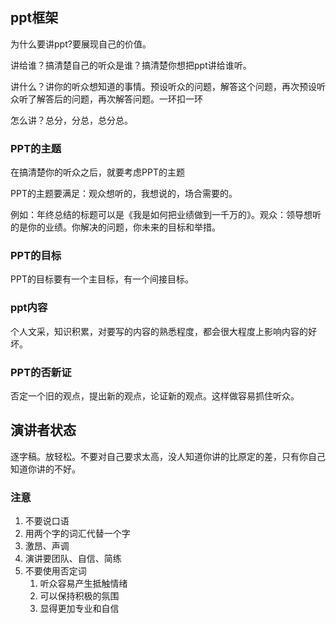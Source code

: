 
## ppt框架

为什么要讲ppt?要展现自己的价值。

讲给谁？搞清楚自己的听众是谁？搞清楚你想把ppt讲给谁听。

讲什么？讲你的听众想知道的事情。预设听众的问题，解答这个问题，再次预设听众听了解答后的问题，再次解答问题。一环扣一环

怎么讲？总分，分总，总分总。

### PPT的主题

在搞清楚你的听众之后，就要考虑PPT的主题

PPT的主题要满足：观众想听的，我想说的，场合需要的。

例如：年终总结的标题可以是《我是如何把业绩做到一千万的》。观众：领导想听的是你的业绩。你解决的问题，你未来的目标和举措。

### PPT的目标

PPT的目标要有一个主目标，有一个间接目标。
### ppt内容

个人文采，知识积累，对要写的内容的熟悉程度，都会很大程度上影响内容的好坏。

### PPT的否新证

否定一个旧的观点，提出新的观点，论证新的观点。这样做容易抓住听众。

## 演讲者状态

逐字稿。放轻松。不要对自己要求太高，没人知道你讲的比原定的差，只有你自己知道你讲的不好。

### 注意

1. 不要说口语
2. 用两个字的词汇代替一个字
3. 激昂、声调
4. 演讲要团队、自信、简练
5. 不要使用否定词
   1. 听众容易产生抵触情绪
   2. 可以保持积极的氛围
   3. 显得更加专业和自信